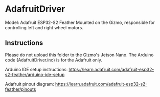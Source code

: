 # AdafruitDriver 
Model: Adafruit ESP32-S2 Feather 
Mounted on the Gizmo, responsible for controlling left and right wheel motors. 

## Instructions
Please do not upload this folder to the Gizmo's Jetson Nano. 
The Arduino code (AdafruitDriver.ino) is for the Adafruit only.

Arduino IDE setup instructions:
https://learn.adafruit.com/adafruit-esp32-s2-feather/arduino-ide-setup

Adafruit pinout diagram: 
https://learn.adafruit.com/adafruit-esp32-s2-feather/pinouts





